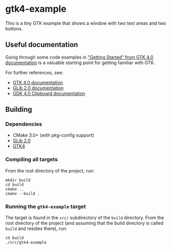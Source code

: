 # gtk4-example

This is a tiny GTK example that shows a window with two text areas and two buttons.

## Useful documentation

Going through some code examples
in ["Getting Started" from GTK 4.0 documentation](https://docs.gtk.org/gtk4/getting_started.html)
is a valuable starting point for getting familiar with GTK.

For further references, see:

* [GTK 4.0 documentation](https://docs.gtk.org/gtk4/)
* [GLib 2.0 documentation](https://docs.gtk.org/glib/)
* [GDK 4.0 Clipboard documentation](https://docs.gtk.org/gdk4/class.Clipboard.html)

## Building

### Dependencies

* CMake 3.0+ (with pkg-config support)
* [GLib 2.0](https://wiki.gnome.org/Projects/GLib)
* [GTK4](https://www.gtk.org/)

### Compiling all targets

From the root directory of the project, run:

```
mkdir build
cd build
cmake ..
cmake --build .
```

### Running the `gtk4-example` target

The target is found in the `src/` subdirectory of the `build` directory. From the root directory of the project (and
assuming that the build directory is called `build` and resides there), run:

```
cd build
./src/gtk4-example
```

